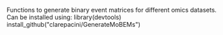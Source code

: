 Functions to generate binary event matrices for different omics datasets.
Can be installed using:
library(devtools)
install_github("clarepacini/GenerateMoBEMs")
